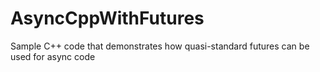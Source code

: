 # AsyncCppWithFutures
Sample C++ code that demonstrates how quasi-standard futures can be used for async code

